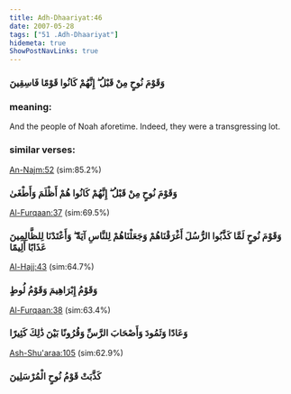 ```yaml
---
title: Adh-Dhaariyat:46
date: 2007-05-28
tags: ["51 .Adh-Dhaariyat"]
hidemeta: true 
ShowPostNavLinks: true 
---
```

### وَقَوْمَ نُوحٍ مِنْ قَبْلُ ۖ إِنَّهُمْ كَانُوا قَوْمًا فَاسِقِينَ
### meaning: 
And the people of Noah aforetime. Indeed, they were a transgressing lot.
### similar verses: 

[An-Najm:52](/53/52) (sim:85.2%)

### وَقَوْمَ نُوحٍ مِنْ قَبْلُ ۖ إِنَّهُمْ كَانُوا هُمْ أَظْلَمَ وَأَطْغَىٰ

[Al-Furqaan:37](/25/37) (sim:69.5%)

### وَقَوْمَ نُوحٍ لَمَّا كَذَّبُوا الرُّسُلَ أَغْرَقْنَاهُمْ وَجَعَلْنَاهُمْ لِلنَّاسِ آيَةً ۖ وَأَعْتَدْنَا لِلظَّالِمِينَ عَذَابًا أَلِيمًا

[Al-Hajj:43](/22/43) (sim:64.7%)

### وَقَوْمُ إِبْرَاهِيمَ وَقَوْمُ لُوطٍ

[Al-Furqaan:38](/25/38) (sim:63.4%)

### وَعَادًا وَثَمُودَ وَأَصْحَابَ الرَّسِّ وَقُرُونًا بَيْنَ ذَٰلِكَ كَثِيرًا

[Ash-Shu'araa:105](/26/105) (sim:62.9%)

### كَذَّبَتْ قَوْمُ نُوحٍ الْمُرْسَلِينَ
